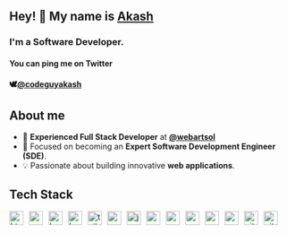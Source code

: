 ## Hey! 👋 My name is <a href="https://twitter.com/codeguyakash">Akash</a>
### I'm a Software Developer.

#### You can ping me on Twitter 
**&#128330;<a href="https://twitter.com/codeguyakash">@codeguyakash</a>**
      
## About me
- 💼 **Experienced Full Stack Developer** at **<a href="https://github.com/webartsol">@webartsol</a>**
- 🚀 Focused on becoming an **Expert Software Development Engineer (SDE)**.
- 💡 Passionate about building innovative **web applications**.
  
## Tech Stack

<div style="display: flex; align-items: center; justify-content: start; gap:10px;">
    <img src="https://cdn.jsdelivr.net/gh/devicons/devicon/icons/html5/html5-original.svg" width="25" height="25" alt="html5 logo">
    <img src="https://cdn.jsdelivr.net/gh/devicons/devicon/icons/css3/css3-original.svg" width="25" height="25" alt="css3 logo">
    <img src="https://cdn.jsdelivr.net/gh/devicons/devicon/icons/bootstrap/bootstrap-original.svg" width="25" height="25" alt="bootstrap_logo">
    <img src="https://cdn.simpleicons.org/angular/DD0031" width="25" height="25" alt="bootstrap_logo">
    <img src="https://cdn.simpleicons.org/tailwindcss/06B6D4" width="25" height="25" alt="tailwindcss_logo">
    <img src="https://cdn.simpleicons.org/mui/007FFF" width="25" height="25" alt="materialui_logo">
    <img src="https://cdn.jsdelivr.net/gh/devicons/devicon/icons/javascript/javascript-original.svg" width="25" height="25" alt="javascript_logo">
    <img src="https://cdn.jsdelivr.net/gh/devicons/devicon/icons/nextjs/nextjs-original.svg" width="25" height="25" alt="nextjs_logo">
    <img src="https://skillicons.dev/icons?i=mongodb" width="25" height="25" alt="mongodb_logo">
    <img src="https://skillicons.dev/icons?i=express" width="25" height="25" alt="express-logo">
    <img src="https://cdn.jsdelivr.net/gh/devicons/devicon/icons/react/react-original.svg" width="25" height="25" alt="react-logo">
    <img src="https://cdn.jsdelivr.net/gh/devicons/devicon/icons/nodejs/nodejs-original.svg" width="25" height="25" alt="nodejs_logo">
    <img src="https://cdn.jsdelivr.net/gh/devicons/devicon/icons/git/git-original.svg" width="25" height="25" alt="git-logo">
    <img src="https://skillicons.dev/icons?i=github" width="25" height="25" alt="github_logo">
</div>

